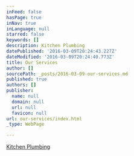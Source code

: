 ```yaml
---
inFeed: false
hasPage: true
inNav: true
inLanguage: null
starred: false
keywords: []
description: Kitchen Plumbing
datePublished: '2016-03-09T20:24:43.227Z'
dateModified: '2016-03-09T20:24:40.773Z'
title: Our Services
author: []
sourcePath: _posts/2016-03-09-our-services.md
published: true
authors: []
publisher:
  name: null
  domain: null
  url: null
  favicon: null
url: our-services/index.html
_type: WebPage

---
```

[Kitchen Plumbing][0]

[0]: null